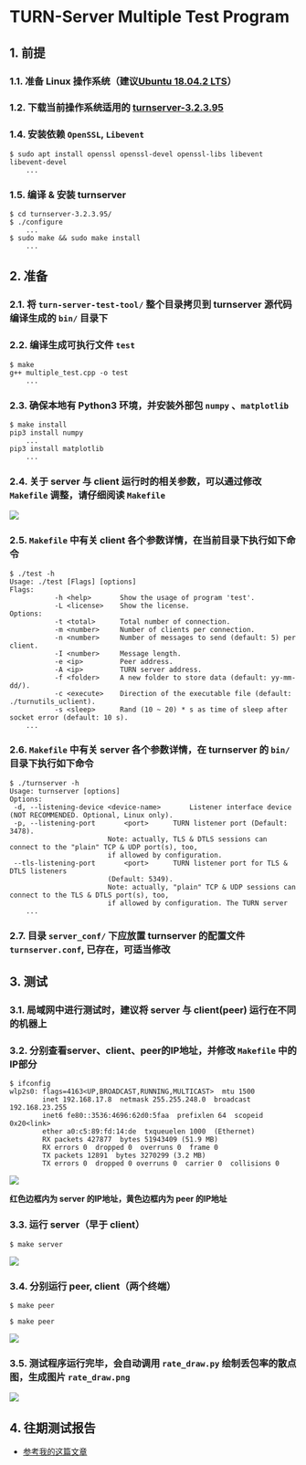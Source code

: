 # TURN-Server Multiple Test Program

## 1. 前提

### 1.1. 准备 Linux 操作系统（建议[Ubuntu 18.04.2 LTS](https://ubuntu.com/download/desktop)）

### 1.2. 下载当前操作系统适用的 [turnserver-3.2.3.95](http://turnserver.open-sys.org/downloads/v3.2.3.95/)

### 1.4. 安装依赖 `OpenSSL`, `Libevent`

```shell
$ sudo apt install openssl openssl-devel openssl-libs libevent libevent-devel
    ...
```

### 1.5. 编译 & 安装 turnserver

```shell
$ cd turnserver-3.2.3.95/
$ ./configure
    ...
$ sudo make && sudo make install
    ...
```

## 2. 准备

### 2.1. 将 `turn-server-test-tool/` 整个目录拷贝到 turnserver 源代码编译生成的 `bin/` 目录下

### 2.2. 编译生成可执行文件 `test`

```shell
$ make
g++ multiple_test.cpp -o test
    ...
```

### 2.3. 确保本地有 Python3 环境，并安装外部包 `numpy` 、`matplotlib`

```shell
$ make install
pip3 install numpy
    ...
pip3 install matplotlib
    ...
```

### 2.4. 关于 server 与 client 运行时的相关参数，可以通过修改 `Makefile` 调整，请仔细阅读 `Makefile`

![](other_img/makefile.png)

### 2.5. `Makefile` 中有关 client 各个参数详情，在当前目录下执行如下命令

```shell
$ ./test -h
Usage: ./test [Flags] [options]
Flags:
           -h <help>       Show the usage of program 'test'.
           -L <license>    Show the license.
Options:
           -t <total>      Total number of connection.
           -m <number>     Number of clients per connection.
           -n <number>     Number of messages to send (default: 5) per client.
           -I <number>     Message length.
           -e <ip>         Peer address.
           -A <ip>         TURN server address.
           -f <folder>     A new folder to store data (default: yy-mm-dd/).
           -c <execute>    Direction of the executable file (default: ./turnutils_uclient).
           -s <sleep>      Rand (10 ~ 20) * s as time of sleep after socket error (default: 10 s).
    ...
```

### 2.6. `Makefile` 中有关 server 各个参数详情，在 turnserver 的 `bin/` 目录下执行如下命令

```shell
$ ./turnserver -h
Usage: turnserver [options]
Options:
 -d, --listening-device	<device-name>		Listener interface device (NOT RECOMMENDED. Optional, Linux only).
 -p, --listening-port		<port>		TURN listener port (Default: 3478).
						Note: actually, TLS & DTLS sessions can connect to the "plain" TCP & UDP port(s), too,
						if allowed by configuration.
 --tls-listening-port		<port>		TURN listener port for TLS & DTLS listeners
						(Default: 5349).
						Note: actually, "plain" TCP & UDP sessions can connect to the TLS & DTLS port(s), too,
						if allowed by configuration. The TURN server
    ...
```

### 2.7. 目录 `server_conf/` 下应放置 turnserver 的配置文件 `turnserver.conf`, 已存在，可适当修改

## 3. 测试

### 3.1. 局域网中进行测试时，建议将 server 与 client(peer) 运行在不同的机器上

### 3.2. 分别查看server、client、peer的IP地址，并修改 `Makefile` 中的IP部分

```shell
$ ifconfig
wlp2s0: flags=4163<UP,BROADCAST,RUNNING,MULTICAST>  mtu 1500
        inet 192.168.17.8  netmask 255.255.248.0  broadcast 192.168.23.255
        inet6 fe80::3536:4696:62d0:5faa  prefixlen 64  scopeid 0x20<link>
        ether a0:c5:89:fd:14:de  txqueuelen 1000  (Ethernet)
        RX packets 427877  bytes 51943409 (51.9 MB)
        RX errors 0  dropped 0  overruns 0  frame 0
        TX packets 12891  bytes 3270299 (3.2 MB)
        TX errors 0  dropped 0 overruns 0  carrier 0  collisions 0
```

![](other_img/makefile_ip.png)

**红色边框内为 server 的IP地址，黄色边框内为 peer 的IP地址**

### 3.3. 运行 server（早于 client）

```shell
$ make server
```

![](other_img/make_server.png)

### 3.4. 分别运行 peer, client（两个终端）

```shell
$ make peer         
```

```shell
$ make peer
```

![](other_img/make_peer_client.png)

### 3.5. 测试程序运行完毕，会自动调用 `rate_draw.py` 绘制丢包率的散点图，生成图片 `rate_draw.png`

![](other_img/rate_draw.png)

## 4. 往期测试报告

- [参考我的这篇文章](https://graycat0918.github.io/2019/07/12/turnserver-packet-loss-test/#more)
